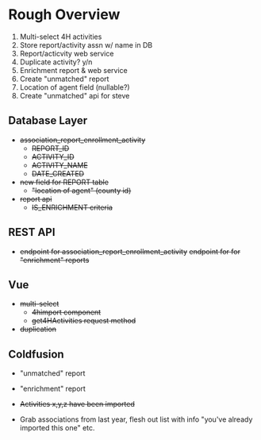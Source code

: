 # Rough Overview
1. Multi-select 4H activities
1. Store report/activity assn w/ name in DB
1. Report/acticvity web service
1. Duplicate activity? y/n
1. Enrichment report & web service
1. Create "unmatched" report
1. Location of agent field (nullable?)
1. Create "unmatched" api for steve

## Database Layer
- ~~association_report_enrollment_activity~~
	- ~~REPORT_ID~~
	- ~~ACTIVITY_ID~~
	- ~~ACTIVITY_NAME~~
	- ~~DATE_CREATED~~
- ~~new field for REPORT table~~
	- ~~"location of agent" (county id)~~
- ~~report api~~
	- ~~IS_ENRICHMENT criteria~~

## REST API
- ~~endpoint for association_report_enrollment_activity~~
 ~~endpoint for for "enrichment" reports~~

## Vue
- ~~multi-select~~
	- ~~4himport component~~
	- ~~get4HActivities request method~~
- ~~duplication~~

## Coldfusion
- "unmatched" report
- "enrichment" report


- ~~Activities x,y,z have been imported~~
- Grab associations from last year, flesh out list with info "you've already
	imported this one" etc.
